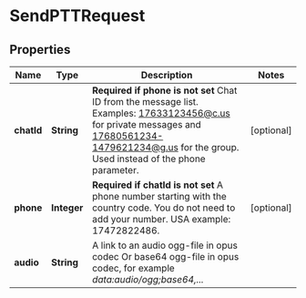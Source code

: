 

# SendPTTRequest

## Properties

Name | Type | Description | Notes
------------ | ------------- | ------------- | -------------
**chatId** | **String** | **Required if phone is not set**  Chat ID from the message list. Examples: 17633123456@c.us for private messages and 17680561234-1479621234@g.us for the group. Used instead of the phone parameter. |  [optional]
**phone** | **Integer** | **Required if chatId is not set**  A phone number starting with the country code. You do not need to add your number.   USA example: 17472822486. |  [optional]
**audio** | **String** | A link to an audio ogg-file in opus codec  Or base64 ogg-file in opus codec, for example *data:audio/ogg;base64,...* | 



